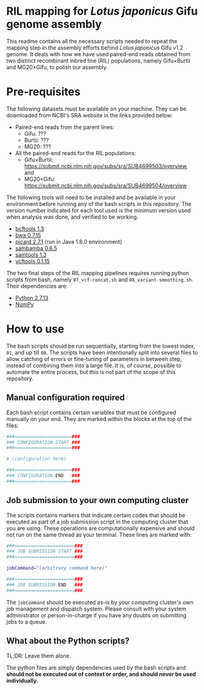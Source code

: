 # RIL mapping for *Lotus japonicus* Gifu genome assembly

This readme contains all the necessary scripts needed to repeat the mapping step in the assembly efforts behind *Lotus japonicus* Gifu v1.2 genome. It deals with how we have used paired-end reads obtained from two distinct recombinant inbred line (RIL) populations, namely Gifu&times;Burtii and MG20&times;Gifu, to polish our assembly.

# Pre-requisites

The following datasets must be available on your machine. They can be downloaded from NCBI's SRA website in the links provided below:

* Paired-end reads from the parent lines:
  * Gifu: ???
  * Burtii: ???
  * MG20: ???
* All the paired-end reads for the RIL populations:
  * Gifu&times;Burtii: https://submit.ncbi.nlm.nih.gov/subs/sra/SUB4699503/overview, and
  * MG20&times;Gifu: https://submit.ncbi.nlm.nih.gov/subs/sra/SUB4699504/overview

The following tools will need to be installed and be available in your environment before running any of the bash scripts in this repository. The version number indicated for each tool used is the minimum version used when analysis was done, and verified to be working.

* [bcftools 1.3](https://github.com/samtools/bcftools)
* [bwa 0.7.15](https://github.com/lh3/bwa)
* [picard 2.7.1](https://github.com/broadinstitute/picard) (run in Java 1.8.0 environment)
* [sambamba 0.6.5](https://github.com/biod/sambamba)
* [samtools 1.3](https://github.com/samtools/samtools)
* [vcftools 0.1.15](https://github.com/vcftools/vcftools)

The two final steps of the RIL mapping pipelines requires running python scripts from bash, namely `07_vcf-concat.sh` and `08_variant-smoothing.sh`. Their dependencies are:

* [Python 2.7.13](https://www.python.org/downloads/release/python-2713/)
* [NumPy](https://numpy.org/)

# How to use

The bash scripts should be run sequentially, starting from the lowest index, `01`, and up till `08`. The scripts have been intentionally split into several files to allow catching of errors or fine-tuning of parameters in between step, instead of combining them into a large file. It is, of course, possible to automate the entire process, but this is not part of the scope of this repository.

## Manual configuration required

Each bash script contains certain variables that must be configured manually on your end. They are marked within the blocks at the top of the files:

```bash
###=====================###
### CONFIGURATION START ###
###=====================###

# (configuration here)

###=====================###
### CONFIGURATION END   ###
###=====================###
```

## Job submission to your own computing cluster

The scripts contains markers that indicate certain codes that should be executed as part of a job submission script in the computing cluster that you are using. These operations are computationally expensive and should not run on the same thread as your terminal. These lines are marked with:

```bash
###======================###
### JOB SUBMISSION START ###
###======================###

jobCommand="(arbitrary command here)"

###======================###
### JOB SUBMISSION END   ###
###======================###
```

The `jobCommand` should be executed as-is by your computing cluster's own job management and dispatch system. Please consult with your system administrator or person-in-charge if you have any doubts on submitting jobs to a queue.

## What about the Python scripts?

TL;DR: Leave them alone.

The python files are simply dependencies used by the bash scripts and **should not be executed out of context or order, and should never be used individually**.